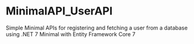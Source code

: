 # MinimalAPI_UserAPI
 Simple Minimal  APIs for registering and fetching a user from a database using  .NET 7 Minimal with Entity Framework Core 7
